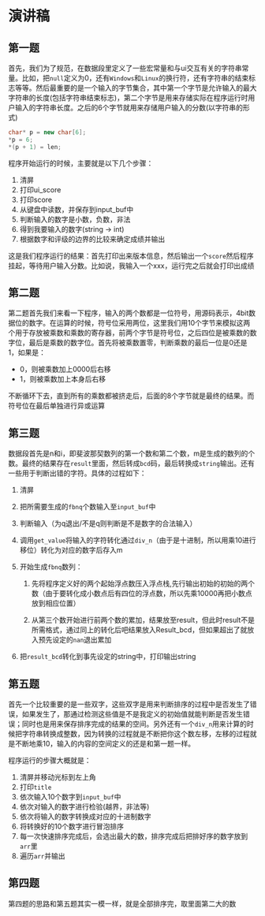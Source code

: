 # 演讲稿

## 第一题

首先，我们为了规范，在数据段里定义了一些宏常量和与ui交互有关的字符串常量。比如，把`null`定义为0，还有`Windows`和`Linux`的换行符，还有字符串的结束标志等等。然后最重要的是一个输入的字节集合，其中第一个字节是允许输入的最大字符串的长度(包括字符串结束标志)，第二个字节是用来存储实际在程序运行时用户输入的字符串长度。之后的6个字节就用来存储用户输入的分数(以字符串的形式)

```c++
char* p = new char[6];
*p = 6;
*(p + 1) = len;
```

程序开始运行的时候，主要就是以下几个步骤：

1. 清屏
2. 打印ui_score
3. 打印score
4.  从键盘中读数，并保存到input_buf中
5.  判断输入的数字是小数，负数，非法
6. 得到我要输入的数字(string -> int)
7. 根据数字和评级的边界的比较来确定成绩并输出

这是我们程序运行的结果：首先打印出来版本信息，然后输出一个`score`然后程序挂起，等待用户输入分数。比如说，我输入一个xxx，运行完之后就会打印出成绩

## 第二题

第二题首先我们来看一下程序，输入的两个数都是一位符号，用源码表示，4bit数据位的数字。在运算的时候，符号位采用两位，这里我们用10个字节来模拟这两个用于存放被乘数和乘数的寄存器，前两个字节是符号位，之后四位是被乘数的数字位，最后是乘数的数字位。首先将被乘数置零，判断乘数的最后一位是0还是1，如果是：

* 0，则被乘数加上0000后右移
* 1，则被乘数加上本身后右移

不断循环下去，直到所有的乘数都被挤走后，后面的8个字节就是最终的结果。而符号位在最后单独进行异或运算

## 第三题

数据段首先是n和i，即斐波那契数列的第一个数和第二个数，m是生成的数列的个数。最终的结果存在`result`里面，然后转成`bcd`码，最后转换成`string`输出。还有一些用于判断出错的字符。具体的过程如下：

1. 清屏

2. 把所需要生成的`fbnq`个数输入至`input_buf`中

3. 判断输入（为q退出/不是q则判断是不是数字的合法输入）

4. 调用`get_value`将输入的字符转化通过`div_n`（由于是十进制，所以用乘10进行移位）转化为对应的数字后存入m

5. 开始生成`fbnq`数列：

   1. 先将程序定义好的两个起始浮点数压入浮点栈,先行输出初始的初始的两个数（由于要转化成小数点后有四位的浮点数，所以先乘10000再把小数点放到相应位置）

   2. 从第三个数开始进行前两个数的累加，结果放至result，但此时result不是所需格式，通过同上的转化后吧结果放入Result_bcd，但如果超出了就放入预先设定的`nan`退出累加

6. 把`result_bcd`转化到事先设定的string中，打印输出string

## 第五题

首先一个比较重要的是一些双字，这些双字是用来判断排序的过程中是否发生了错误，如果发生了，那通过检测这些值是不是我定义的初始值就能判断是否发生错误；同时也是用来保存排序完成的结果的空间。另外还有一个`div_n`用来计算的时候把字符串转换成整数，因为转换的过程就是不断把你这个数左移，左移的过程就是不断地乘10，输入的内容的空间定义的还是和第一题一样。

程序运行的步骤大概就是：

1. 清屏并移动光标到左上角
2. 打印`title`
3. 依次输入10个数字到`input_buf`中
4. 依次对输入的数字进行检验(越界，非法等)
5. 依次将输入的数字转换成对应的十进制数字
6. 将转换好的10个数字进行冒泡排序
7. 每一次快速排序完成后，会选出最大的数，排序完成后把排好序的数字放到`arr`里
8. 遍历`arr`并输出

## 第四题

第四题的思路和第五题其实一模一样，就是全部排序完，取里面第二大的数

